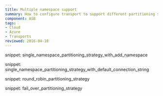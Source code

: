 ```yaml
---
title: Multiple namespace support
summary: How to configure transport to support different partitioning strategies 
component: ASB
tags:
- Cloud
- Azure
- Transports 
reviewed: 2016-04-18
---
```


snippet: single_namespace_partitioning_strategy_with_add_namespace

snippet: single_namespace_partitioning_strategy_with_default_connection_string

snippet: round_robin_partitioning_strategy

snippet: fail_over_partitioning_strategy